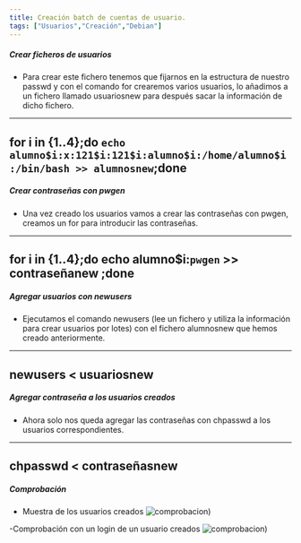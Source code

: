 ```yaml
---
title: Creación batch de cuentas de usuario.
tags: ["Usuarios","Creación","Debian"]
---
```


##### Crear ficheros de usuarios

- Para crear este fichero tenemos que fijarnos en la estructura de nuestro passwd y con el comando for crearemos varios usuarios, lo añadimos a un fichero llamado usuariosnew para después sacar la información de dicho fichero.

---
 for i in {1..4};do `echo alumno$i:x:121$i:121$i:alumno$i:/home/alumno$i:/bin/bash >> alumnosnew`;done
---

##### Crear contraseñas con pwgen

- Una vez creado los usuarios vamos a crear las contraseñas con pwgen, creamos un for para introducir las contraseñas.

---
 for i in {1..4};do echo alumno$i:`pwgen` >> contraseñanew ;done
---

#####  Agregar usuarios con newusers

- Ejecutamos el comando newusers (lee un fichero y utiliza la información para crear usuarios por lotes) con el fichero alumnosnew que hemos creado anteriormente.

---
 newusers < usuariosnew
---
#####  Agregar contraseña a los usuarios creados

- Ahora solo nos queda agregar las contraseñas con chpasswd a los usuarios correspondientes.

---
  chpasswd < contraseñasnew
---
##### Comprobación

- Muestra de los usuarios creados
![comprobacion](/QuestTIC/img-post/batch/comprobacion.png))

-Comprobación con un login de un usuario creados
![comprobacion](/QuestTIC/img-post/batch/login.png))

